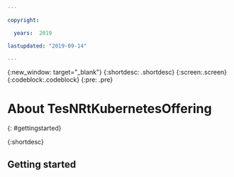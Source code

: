 ```yaml
---

copyright:

  years:  2019

lastupdated: "2019-09-14"

---
```



{:new_window: target="_blank"}
{:shortdesc: .shortdesc}
{:screen:.screen}
{:codeblock:.codeblock}
{:pre: .pre}

# About TesNRtKubernetesOffering
{: #gettingstarted}



{:shortdesc}

## Getting started







